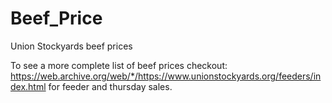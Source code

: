 # Beef_Price
Union Stockyards beef prices

To see a more complete list of beef prices checkout: https://web.archive.org/web/*/https://www.unionstockyards.org/feeders/index.html for feeder and thursday sales.
